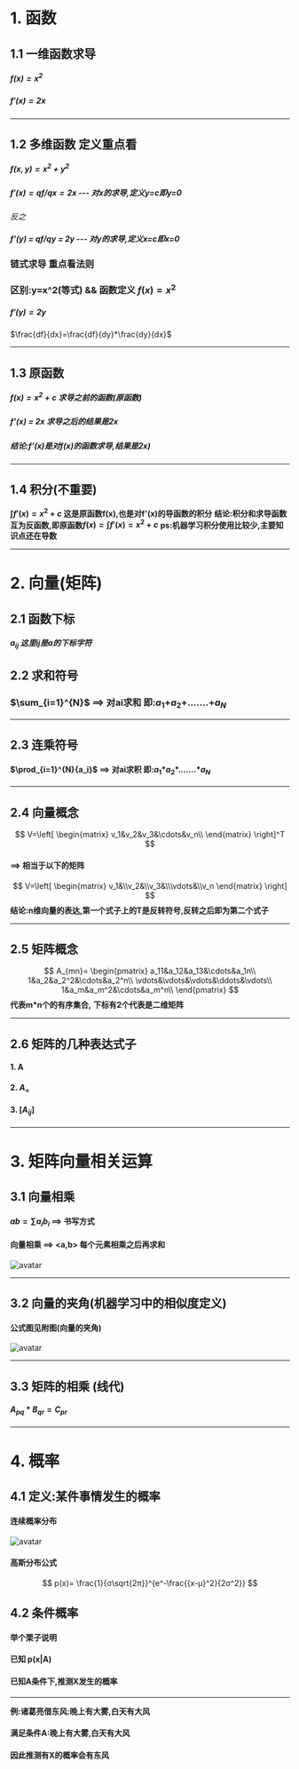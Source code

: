 <script type="text/javascript" async src="https://cdn.mathjax.org/mathjax/latest/MathJax.js?config=TeX-MML-AM_CHTML"> </script>

# 1. 函数

  ## 1.1 一维函数求导

   ##### ${f(x)}=x^2$
   ##### ${f'(x)}=2x$
****
  ## 1.2 多维函数 定义重点看
   ##### ${f(x,y)} = {x^2} + {y^2}$
   ##### $f'(x) = qf/qx = 2x$  ---  __对x的求导,定义y=c即y=0__
   _*反之*_
   ##### _f'(y) = qf/qy = 2y_  ---  __对y的求导,定义x=c即x=0__
   ### **链式求导 重点看法则**
   ### **区别:y=x^2(等式) && 函数定义 $f(x) = x^2$**
   ##### ${f'(y)} = 2y$
   $\frac{df}{dx}=\frac{df}{dy}*\frac{dy}{dx}$
****
  ## 1.3 原函数
   ##### **$f(x) = x^2 + c$ 求导之前的函数(原函数)**
   ##### **f'(x) = 2x 求导之后的结果是2x**
   ##### **结论:f'(x)是对f(x)的函数求导,结果是2x)**
****
  ## 1.4 积分(不重要)
   **${∫f'(x)} = {x^2} + c$ 这是原函数f(x),也是对f'(x)的导函数的积分**
   **结论:积分和求导函数互为反函数,即原函数$f(x)=∫f'(x)=x^2+c$**
   **ps:机器学习积分使用比较少,主要知识点还在导数**
****
# 2. 向量(矩阵)
  ## 2.1 函数下标
  ##### $a_{ij}$ 这里ij是a的下标字符
  ## 2.2 求和符号
  ### $\sum_{i=1}^{N}$  ==>  **对ai求和 即:$a_1$\+$a_2$\+.......\+$a_N$**
****
  ## 2.3 连乘符号
  #### $\prod_{i=1}^{N}{a_i}$   ==>  **对ai求积 即:$a_1$\*$a_2$\*.......\*$a_N$**
****
  ## 2.4 向量概念
  $$
  V=\left[
  \begin{matrix}
  v_1&v_2&v_3&\cdots&v_n\\
  \end{matrix}
  \right]^T
  $$
  #### ==>  相当于以下的矩阵
  $$
  V=\left[
  \begin{matrix}
  v_1&\\v_2&\\v_3&\\\vdots&\\v_n
  \end{matrix}
  \right]
  $$
  **结论:n维向量的表达,第一个式子上的T是反转符号,反转之后即为第二个式子**
****
  ## 2.5 矩阵概念
  $$
  A_{mn}=
	\begin{pmatrix}
	a_11&a_12&a_13&\cdots&a_1n\\
	1&a_2&a_2^2&\cdots&a_2^n\\
	\vdots&\vdots&\vdots&\ddots&\vdots\\
	1&a_m&a_m^2&\cdots&a_m^n\\
	\end{pmatrix}
	$$
  **代表m*n个的有序集合,**
  **下标有2个代表是二维矩阵**
****
  ## 2.6 矩阵的几种表达式子
   #### 1. A
   #### 2. $A_=$
   #### 3. $[A_{ij}]$
****
# 3. 矩阵向量相关运算
  ## 3.1 向量相乘
   #### **$ab = \sum{a_i}{b_i}$ ==> 书写方式**
   #### **向量相乘 ==> <a,b> 每个元素相乘之后再求和**
   ![avatar](矩阵相乘.png)
   ****
  ## 3.2 向量的夹角(机器学习中的相似度定义)
   #### **公式图见附图(向量的夹角)**
   ![avatar](向量的夹角.png)
   ****
  ## 3.3 矩阵的相乘 (线代)
   #### **$A_{pq}*B_{qr} = C_{pr}$**
****
# 4. 概率  
  ## 4.1 定义:某件事情发生的概率
   #### **连续概率分布**
   ![avatar](no3.png)
   #### **高斯分布公式**
   $$
   p(x)=
   \frac{1}{σ\sqrt{2π}}^{e^-\frac{{x-μ}^2}{2σ^2}}
   $$
  ## 4.2 条件概率
   #### 举个栗子说明
   #### **已知 p(x|A)**
   #### **已知A条件下,推测X发生的概率**
****
  **例:诸葛亮借东风:晚上有大雾,白天有大风**
   #### **满足条件A:晚上有大雾,白天有大风**
   #### **因此推测有X的概率会有东风**
